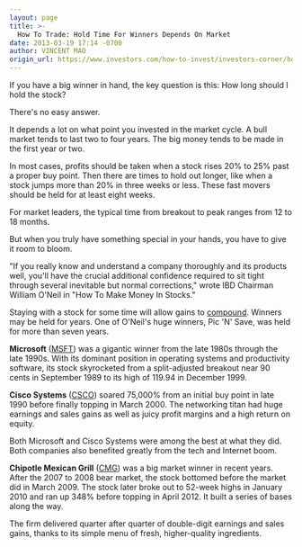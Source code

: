 ```yaml
---
layout: page
title: >-
  How To Trade: Hold Time For Winners Depends On Market
date: 2013-03-19 17:14 -0700
author: VINCENT MAO
origin_url: https://www.investors.com/how-to-invest/investors-corner/holding-for-big-stock-market-winners/
---
```


If you have a big winner in hand, the key question is this: How long should I hold the stock?

There's no easy answer.

It depends a lot on what point you invested in the market cycle. A bull market tends to last two to four years. The big money tends to be made in the first year or two.

In most cases, profits should be taken when a stock rises 20% to 25% past a proper buy point. Then there are times to hold out longer, like when a stock jumps more than 20% in three weeks or less. These fast movers should be held for at least eight weeks.

For market leaders, the typical time from breakout to peak ranges from 12 to 18 months.

But when you truly have something special in your hands, you have to give it room to bloom.

"If you really know and understand a company thoroughly and its products well, you'll have the crucial additional confidence required to sit tight through several inevitable but normal corrections," wrote IBD Chairman William O'Neil in "How To Make Money In Stocks."

Staying with a stock for some time will allow gains to [compound](http://education.investors.com/investors-corner/647559-how-to-buy-stocks.htm). Winners may be held for years. One of O'Neil's huge winners, Pic 'N' Save, was held for more than seven years.

**Microsoft** ([MSFT](https://research.investors.com/quote.aspx?symbol=MSFT)) was a gigantic winner from the late 1980s through the late 1990s. With its dominant position in operating systems and productivity software, its stock skyrocketed from a split-adjusted breakout near 90 cents in September 1989 to its high of 119.94 in December 1999.

**Cisco Systems** ([CSCO](https://research.investors.com/quote.aspx?symbol=CSCO)) soared 75,000% from an initial buy point in late 1990 before finally topping in March 2000. The networking titan had huge earnings and sales gains as well as juicy profit margins and a high return on equity.

Both Microsoft and Cisco Systems were among the best at what they did. Both companies also benefited greatly from the tech and Internet boom.

**Chipotle Mexican Grill** ([CMG](https://research.investors.com/quote.aspx?symbol=CMG)) was a big market winner in recent years. After the 2007 to 2008 bear market, the stock bottomed before the market did in March 2009. The stock later broke out to 52-week highs in January 2010 and ran up 348% before topping in April 2012. It built a series of bases along the way.

The firm delivered quarter after quarter of double-digit earnings and sales gains, thanks to its simple menu of fresh, higher-quality ingredients.
